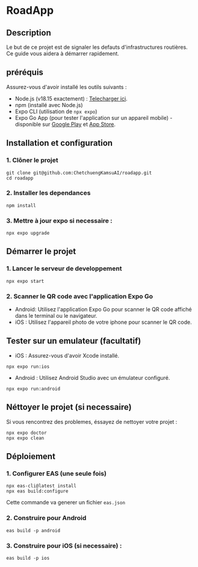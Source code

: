 # RoadApp


## Description
Le but de ce projet est de signaler les defauts d'infrastructures routières. Ce guide vous aidera à démarrer rapidement.

## préréquis
Assurez-vous d'avoir installé les outils suivants : 

* Node.js (v18.15 exactement) : [Telecharger ici](https://nodejs.org/en).
* npm (installé avec Node.js)
* Expo CLI (utilisation de `npx expo`)
* Expo Go App (pour tester l'application sur un appareil mobile) - disponible sur [Google Play](https://play.google.com/store/games?pli=1)
 et [App Store](https://www.apple.com/app-store/).

## Installation et configuration

### 1. Clôner le projet
```
git clone git@github.com:ChetchuengKamsuAI/roadapp.git
cd roadapp
```
### 2. Installer les dependances
```
npm install
```
### 3. Mettre à jour expo si necessaire :
```
npx expo upgrade
```

## Démarrer le projet 

### 1. Lancer le serveur de developpement
```
npx expo start
```
### 2. Scanner le QR code avec l'application Expo Go

* Android:
Utilisez l'application Expo Go pour scanner le QR code affiché dans le terminal ou le navigateur.
* iOS : 
Utilisez l'appareil photo de votre iphone pour scanner le QR code.

## Tester sur un emulateur (facultatif)

* iOS : Assurez-vous d'avoir Xcode installé.
```
npx expo run:ios
```
* Android : Utilisez Android Studio avec un émulateur configuré.
```
npx expo run:android
```

## Néttoyer le projet (si necessaire)
Si vous rencontrez des problemes, éssayez de nettoyer votre projet : 
```
npx expo doctor
npx expo clean
```

## Déploiement 
### 1. Configurer EAS (une seule fois)
```
npx eas-cli@latest install
npx eas build:configure
```
Cette commande va generer un fichier `eas.json`

### 2. Construire pour Android
```
eas build -p android
```

### 3. Construire pour iOS (si necessaire) : 
```
eas build -p ios
```

